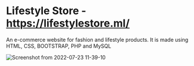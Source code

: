 # Lifestyle Store - https://lifestylestore.ml/
An e-commerce website for fashion and lifestyle products.
It is made using HTML, CSS, BOOTSTRAP, PHP and MySQL

![Screenshot from 2022-07-23 11-39-10](https://user-images.githubusercontent.com/55396429/180592907-33c30452-a979-4c93-9027-40db2d969fa7.png)
